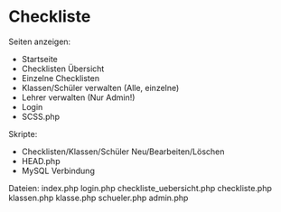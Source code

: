 # Checkliste

Seiten anzeigen:
* Startseite
* Checklisten Übersicht
* Einzelne Checklisten
* Klassen/Schüler verwalten (Alle, einzelne)
* Lehrer verwalten (Nur Admin!)
* Login
* SCSS.php

Skripte:

* Checklisten/Klassen/Schüler Neu/Bearbeiten/Löschen
* HEAD.php
* MySQL Verbindung



Dateien:
index.php
login.php
checkliste_uebersicht.php
checkliste.php
klassen.php
klasse.php
schueler.php
admin.php
